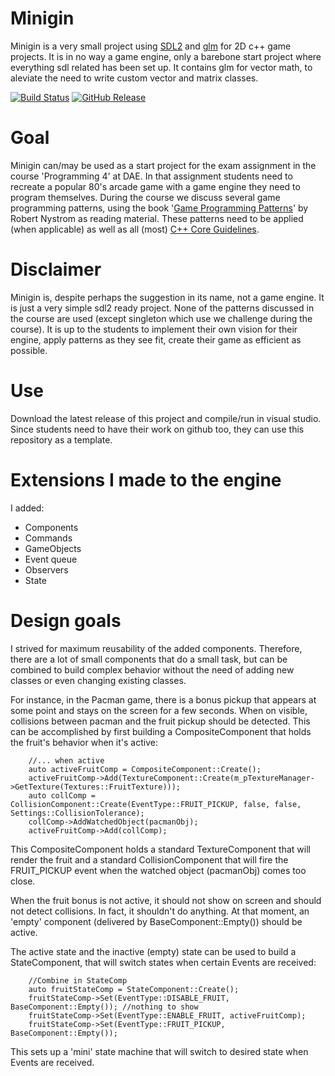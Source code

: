 # Minigin

Minigin is a very small project using [SDL2](https://www.libsdl.org/) and [glm](https://github.com/g-truc/glm) for 2D c++ game projects. It is in no way a game engine, only a barebone start project where everything sdl related has been set up. It contains glm for vector math, to aleviate the need to write custom vector and matrix classes.

[![Build Status](https://github.com/avadae/minigin/actions/workflows/msbuild.yml/badge.svg)](https://github.com/avadae/msbuild/actions)
[![GitHub Release](https://img.shields.io/github/v/release/avadae/minigin?logo=github&sort=semver)](https://github.com/avadae/minigin/releases/latest)

# Goal

Minigin can/may be used as a start project for the exam assignment in the course 'Programming 4' at DAE. In that assignment students need to recreate a popular 80's arcade game with a game engine they need to program themselves. During the course we discuss several game programming patterns, using the book '[Game Programming Patterns](https://gameprogrammingpatterns.com/)' by Robert Nystrom as reading material. These patterns need to be applied (when applicable) as well as all (most) [C++ Core Guidelines](https://isocpp.github.io/CppCoreGuidelines/CppCoreGuidelines).

# Disclaimer

Minigin is, despite perhaps the suggestion in its name, not a game engine. It is just a very simple sdl2 ready project. None of the patterns discussed in the course are used (except singleton which use we challenge during the course). It is up to the students to implement their own vision for their engine, apply patterns as they see fit, create their game as efficient as possible.

# Use

Download the latest release of this project and compile/run in visual studio. Since students need to have their work on github too, they can use this repository as a template.

# Extensions I made to the engine

I added: 
- Components 
- Commands
- GameObjects
- Event queue
- Observers
- State

# Design goals

I strived for maximum reusability of the added components. Therefore, there are a lot of small components that do a small task, but can be combined to build complex behavior without the need of adding new classes or even changing existing classes.

For instance, in the Pacman game, there is a bonus pickup that appears at some point and stays on the screen for a few seconds. When on visible, collisions between pacman and the fruit pickup should be detected. This can be accomplished by first building a CompositeComponent that holds the fruit's behavior when it's active: 

```
	//... when active
	auto activeFruitComp = CompositeComponent::Create();
	activeFruitComp->Add(TextureComponent::Create(m_pTextureManager->GetTexture(Textures::FruitTexture)));
	auto collComp = CollisionComponent::Create(EventType::FRUIT_PICKUP, false, false, Settings::CollisionTolerance);
	collComp->AddWatchedObject(pacmanObj);
	activeFruitComp->Add(collComp);

```

This CompositeComponent holds a standard TextureComponent that will render the fruit and a standard CollisionComponent that will fire the FRUIT_PICKUP event when the watched object (pacmanObj) comes too close.

When the fruit bonus is not active, it should not show on screen and should not detect collisions. In fact, it shouldn't do anything. At that moment, an 'empty' component (delivered by BaseComponent::Empty()) should be active.

The active state and the inactive (empty) state can be used to build a StateComponent, that will switch states when certain Events are received:

```
	//Combine in StateComp
	auto fruitStateComp = StateComponent::Create();
	fruitStateComp->Set(EventType::DISABLE_FRUIT, BaseComponent::Empty()); //nothing to show
	fruitStateComp->Set(EventType::ENABLE_FRUIT, activeFruitComp);
	fruitStateComp->Set(EventType::FRUIT_PICKUP, BaseComponent::Empty());

```

This sets up a 'mini' state machine that will switch to desired state when Events are received.
